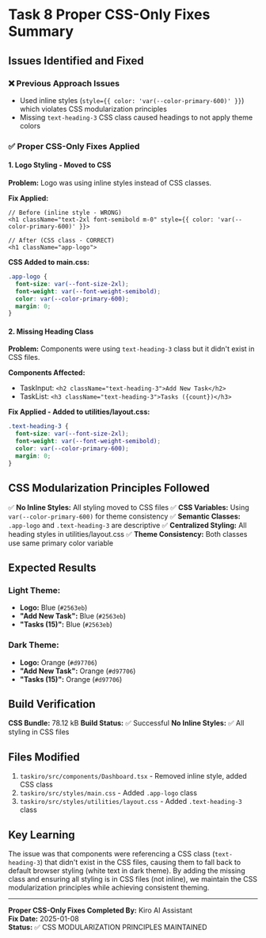 # Task 8 Proper CSS-Only Fixes Summary

## Issues Identified and Fixed

### ❌ Previous Approach Issues

- Used inline styles (`style={{ color: 'var(--color-primary-600)' }}`) which violates CSS modularization principles
- Missing `text-heading-3` CSS class caused headings to not apply theme colors

### ✅ Proper CSS-Only Fixes Applied

#### 1. Logo Styling - Moved to CSS

**Problem:** Logo was using inline styles instead of CSS classes.

**Fix Applied:**

```tsx
// Before (inline style - WRONG)
<h1 className="text-2xl font-semibold m-0" style={{ color: 'var(--color-primary-600)' }}>

// After (CSS class - CORRECT)
<h1 className="app-logo">
```

**CSS Added to main.css:**

```css
.app-logo {
  font-size: var(--font-size-2xl);
  font-weight: var(--font-weight-semibold);
  color: var(--color-primary-600);
  margin: 0;
}
```

#### 2. Missing Heading Class

**Problem:** Components were using `text-heading-3` class but it didn't exist in CSS files.

**Components Affected:**

- TaskInput: `<h2 className="text-heading-3">Add New Task</h2>`
- TaskList: `<h3 className="text-heading-3">Tasks ({count})</h3>`

**Fix Applied - Added to utilities/layout.css:**

```css
.text-heading-3 {
  font-size: var(--font-size-2xl);
  font-weight: var(--font-weight-semibold);
  color: var(--color-primary-600);
  margin: 0;
}
```

## CSS Modularization Principles Followed

✅ **No Inline Styles:** All styling moved to CSS files
✅ **CSS Variables:** Using `var(--color-primary-600)` for theme consistency
✅ **Semantic Classes:** `.app-logo` and `.text-heading-3` are descriptive
✅ **Centralized Styling:** All heading styles in utilities/layout.css
✅ **Theme Consistency:** Both classes use same primary color variable

## Expected Results

### Light Theme:

- **Logo:** Blue (`#2563eb`)
- **"Add New Task":** Blue (`#2563eb`)
- **"Tasks (15)":** Blue (`#2563eb`)

### Dark Theme:

- **Logo:** Orange (`#d97706`)
- **"Add New Task":** Orange (`#d97706`)
- **"Tasks (15)":** Orange (`#d97706`)

## Build Verification

**CSS Bundle:** 78.12 kB
**Build Status:** ✅ Successful
**No Inline Styles:** ✅ All styling in CSS files

## Files Modified

1. `taskiro/src/components/Dashboard.tsx` - Removed inline style, added CSS class
2. `taskiro/src/styles/main.css` - Added `.app-logo` class
3. `taskiro/src/styles/utilities/layout.css` - Added `.text-heading-3` class

## Key Learning

The issue was that components were referencing a CSS class (`text-heading-3`) that didn't exist in the CSS files, causing them to fall back to default browser styling (white text in dark theme). By adding the missing class and ensuring all styling is in CSS files (not inline), we maintain the CSS modularization principles while achieving consistent theming.

---

**Proper CSS-Only Fixes Completed By:** Kiro AI Assistant  
**Fix Date:** 2025-01-08  
**Status:** ✅ CSS MODULARIZATION PRINCIPLES MAINTAINED
